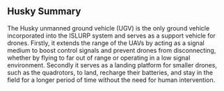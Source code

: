 ## Husky Summary

The Husky unmanned ground vehicle \(UGV\) is the only ground vehicle incorporated into the ISLURP system and serves as a support vehicle for drones. Firstly, it extends the range of the UAVs by acting as a signal medium to boost control signals and prevent drones from disconnecting, whether by flying to far out of range or operating in a low signal environment. Secondly it serves as a landing platform for smaller drones, such as the quadrotors, to land, recharge their batteries, and stay in the field for a longer period of time without the need for human intervention. 



